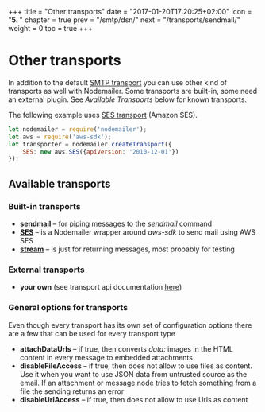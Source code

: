 +++
title = "Other transports"
date = "2017-01-20T17:20:25+02:00"
icon = "<b>5. </b>"
chapter = true
prev = "/smtp/dsn/"
next = "/transports/sendmail/"
weight = 0
toc = true
+++

# Other transports

In addition to the default [SMTP transport](/smtp/) you can use other kind of transports as well with Nodemailer. Some transports are built-in, some need an external plugin. See _Available Transports_ below for known transports.

The following example uses [SES transport](/transports/ses/) (Amazon SES).

```javascript
let nodemailer = require('nodemailer');
let aws = require('aws-sdk');
let transporter = nodemailer.createTransport({
    SES: new aws.SES({apiVersion: '2010-12-01'})
});
```

## Available transports

### Built-in transports

- **[sendmail](/transports/sendmail/)** – for piping messages to the _sendmail_ command
- **[SES](/transports/ses/)** – is a Nodemailer wrapper around *aws-sdk* to send mail using AWS SES
- **[stream](/transports/stream/)** – is just for returning messages, most probably for testing

### External transports

- **your own** (see transport api documentation [here](/plugins/create/#transports))

### General options for transports

Even though every transport has its own set of configuration options there are a few that can be used for every transport type

- **attachDataUrls** – if true, then converts *data:* images in the HTML content in every message to embedded attachments
- **disableFileAccess** – if true, then does not allow to use files as content. Use it when you want to use JSON data from untrusted source as the email. If an attachment or message node tries to fetch something from a file the sending returns an error
- **disableUrlAccess** – if true, then does not allow to use Urls as content
